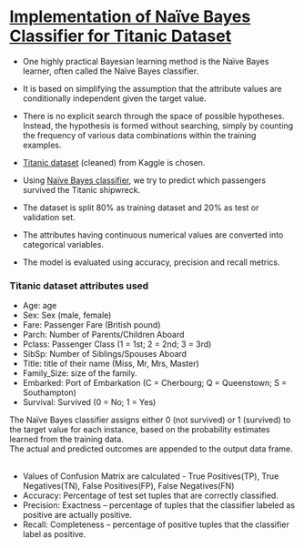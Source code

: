 # [Implementation of Naïve Bayes Classifier for Titanic Dataset](https://www.kaggle.com/samyukthagopalsamy/naive-bayes-classifier)
- One highly practical Bayesian learning method is the Naïve Bayes learner, often called the Naïve Bayes classifier.
- It is based on simplifying the assumption that the attribute values are conditionally independent given the target value. 
- There is no explicit search through the space of possible hypotheses. Instead, the hypothesis is formed without searching, simply by counting the frequency of various data combinations within the training examples.

- [Titanic dataset](https://www.kaggle.com/jamesleslie/titanic-cleaned-data) (cleaned) from Kaggle is chosen.
- Using [Naïve Bayes classifier](https://en.wikipedia.org/wiki/Naive_Bayes_classifier), we try to predict which passengers survived the Titanic shipwreck.
- The dataset is split 80% as training dataset and 20% as test or validation set.
- The attributes having continuous numerical values are converted into categorical variables.
- The model is evaluated using accuracy, precision and recall metrics.

### Titanic dataset attributes used
- Age: age
- Sex: Sex (male, female)
- Fare: Passenger Fare (British pound) 
- Parch: Number of Parents/Children Aboard 
- Pclass: Passenger Class (1 = 1st; 2 = 2nd; 3 = 3rd)
- SibSp: Number of Siblings/Spouses Aboard 
- Title: title of their name (Miss, Mr, Mrs, Master)
- Family_Size: size of the family.
- Embarked: Port of Embarkation (C = Cherbourg; Q = Queenstown; S = Southampton)
- Survival: Survived (0 = No; 1 = Yes) 

The Naïve Bayes classifier assigns either 0 (not survived) or 1 (survived) to the target value for each instance, based on the probability estimates learned from the training data. <br>The actual and predicted outcomes are appended to the output data frame.<br><br>
- Values of Confusion Matrix are calculated - True Positives(TP), True Negatives(TN), False Positives(FP), False Negatives(FN)<br>
- Accuracy: Percentage of test set tuples that are correctly classified.<br>
- Precision: Exactness – percentage of tuples that the classifier labeled as positive are actually positive.<br>
- Recall: Completeness – percentage of positive tuples that the classifier label as positive.<br>


